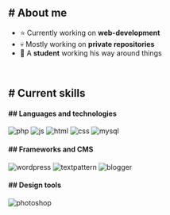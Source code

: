 <!-- <p align = center ><img src="https://i.imgur.com/x6qU1kR.png"> </p> -->

<div>
<!-- <img align="right" width="400" alt="Shimarin" src="https://i.imgur.com/aNBi8Jf.png"/> -->

<h2># About me</h2>
  
- ⭐ Currently working on **web-development**
- 💀 Mostly working on **private repositories**
- 👾 A **student** working his way around things
  
&nbsp;
  
<h2># Current skills</h2>
  
<h4>## Languages and technologies</h4>
  <img src = "https://img.shields.io/badge/php-7377ad?style=for-the-badge&logo=php&logoColor=white" alt = "php" />
  <img src = "https://img.shields.io/badge/JavaScript-e8d44d?style=for-the-badge&logo=javascript&logoColor=black" alt = "js" />
  <img src = "https://img.shields.io/badge/HTML5-E34F26?style=for-the-badge&logo=html5&logoColor=white" alt = "html" />
  <img src = "https://img.shields.io/badge/CSS3-1572B6?style=for-the-badge&logo=css3&logoColor=white" alt = "css" />
  <img src ="https://img.shields.io/badge/MySQL-00000F?style=for-the-badge&logo=mysql&logoColor=white" alt="mysql" />
  
<h4>## Frameworks and CMS </h4>
  <img src = "https://img.shields.io/badge/wordpress-22769b?style=for-the-badge&logo=wordpress&logoColor=white" alt = "wordpress" />
  <img src = "https://img.shields.io/badge/textpattern-ffcb32?style=for-the-badge&logo=textpattern&logoColor=black" alt = "textpattern" />
  <img src="https://img.shields.io/badge/Blogger-FF5722?style=for-the-badge&logo=blogger&logoColor=white" alt="blogger" />
  
<h4>## Design tools</h4>
  <img src = "https://img.shields.io/badge/photoshop-001e36.svg?style=for-the-badge&logo=adobe%20photoshop&logoColor=31a8ff" alt = "photoshop" />
